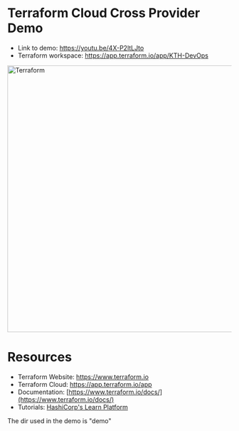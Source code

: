 Terraform Cloud Cross Provider Demo
=========

- Link to demo: https://youtu.be/4X-P2ltLJto
- Terraform workspace: https://app.terraform.io/app/KTH-DevOps

<img alt="Terraform" src="https://www.terraform.io/assets/images/logo-hashicorp-3f10732f.svg" width="600px">

# Resources
- Terraform Website: https://www.terraform.io
- Terraform Cloud: https://app.terraform.io/app
- Documentation: [https://www.terraform.io/docs/](https://www.terraform.io/docs/)
- Tutorials: [HashiCorp's Learn Platform](https://learn.hashicorp.com/terraform)


The dir used in the demo is "demo"
